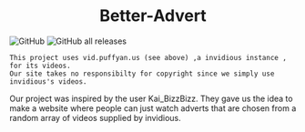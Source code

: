 <h1 style="text-align:center;">Better-Advert</h1>

![GitHub](https://img.shields.io/github/license/therandomspoon/better-advert) ![GitHub all releases](https://img.shields.io/github/downloads/therandomspoon/better-advert/total)

    This project uses vid.puffyan.us (see above) ,a invidious instance , for its videos. 
    Our site takes no responsibilty for copyright since we simply use invidious's videos.

Our project was inspired by the user Kai_BizzBizz. They gave us the idea to make a website where people can just watch adverts that are chosen from a random array of videos supplied by invidious.
